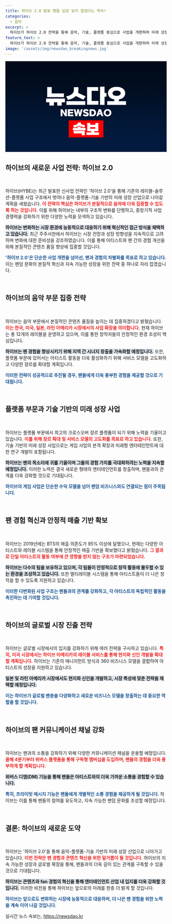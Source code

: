 ```yaml
---
title: 하이브 2.0 발표 팬들 입장 잊지 않겠다는 약속!
categories:
  - 음악
excerpt: >
  하이브가 하이브 2.0 전략을 통해 음악, 기술, 플랫폼 중심으로 사업을 개편하며 미래 성장을 도모합니다. 팬 경험 혁신과 콘텐츠 품질 강화에 주력, 게임 사업 확대를 예고하며, 위버스 구독 모델도 출시 예정입니다.
feature_text: >
  하이브가 하이브 2.0 전략을 통해 음악, 기술, 플랫폼 중심으로 사업을 개편하며 미래 성장을 도모합니다. 팬 경험 혁신과 콘텐츠 품질 강화에 주력, 게임 사업 확대를 예고하며, 위버스 구독 모델도 출시 예정입니다.
image: '/assets/img/newsdao_breakingnews.jpg'
---
```


<p><img src="/assets/img/newsdao_breakingnews.jpg" alt="pcversion 속보" /></p>

<h2 data-ke-size="size26">하이브의 새로운 사업 전략: 하이브 2.0</h2>

<p data-ke-size="size16">&nbsp;</p>

<p>하이브(HYBE)는 최근 발표한 신사업 전략인 '하이브 2.0'을 통해 기존의 레이블-솔루션-플랫폼 사업 구조에서 벗어나 음악-플랫폼-기술 기반의 미래 성장 산업으로 나아갈 계획을 세웠습니다. <b><span style="color: #ee2323;">이 전략의 핵심은 하이브가 본질적으로 음악에 더욱 집중할 수 있도록 하는 것입니다.</span></b> 이를 위해 하이브는 내부의 구조적 변화를 단행하고, 중장기적 사업 경쟁력을 강화하기 위한 다양한 노력을 모색하고 있습니다.</p>

<p><b><span style="background-color: #21538527;">하이브는 변화하는 시장 환경에 능동적으로 대응하기 위해 혁신적인 접근 방식을 채택하고 있습니다.</span></b> 최근 주주서한에서 하이브는 시장 전망과 성장 방향성을 지속적으로 고려하며 변화에 대한 준비성을 강조하였습니다. 이를 통해 아티스트와 팬 간의 경험 개선을 위해 본질적인 콘텐츠 품질 향상에 집중할 것입니다.</p>

<p><b><span style="color: #1a5490;">'하이브 2.0'은 단순한 사업 개편을 넘어선, 팬과 경험의 차별화를 목표로 하고 있습니다.</span></b> 이는 팬덤 문화의 본질적 혁신과 지속 가능한 성장을 위한 전략 중 하나로 자리 잡겠습니다.</p>

<p data-ke-size="size16">&nbsp;</p>

<h2 data-ke-size="size26">하이브의 음악 부문 집중 전략</h2>

<p data-ke-size="size16">&nbsp;</p>

<p>하이브는 음악 부문에서 본질적인 콘텐츠 품질을 높이는 데 집중하겠다고 밝혔습니다. <b><span style="color: #ee2323;">이는 한국, 미국, 일본, 라틴 아메리카 시장에서의 사업 확장을 의미합니다.</span></b> 현재 하이브는 총 12개의 레이블을 운영하고 있으며, 이를 통한 창작자들의 안정적인 환경 조성이 핵심입니다.</p>

<p><b><span style="background-color: #21538527;">하이브는 팬 경험을 향상시키기 위해 지역 간 시너지 창출을 가속화할 예정입니다.</span></b> 또한, 플랫폼 부문에 있어서는 아티스트 활동을 더욱 활성화하기 위해 서비스 모델을 고도화하고 다양한 장르를 확대할 계획입니다.</p>

<p><b><span style="color: #1a5490;">이러한 전략이 성공적으로 추진될 경우, 팬들에게 더욱 풍부한 경험을 제공할 것으로 기대됩니다.</span></b></p>

<p data-ke-size="size16">&nbsp;</p>

<h2 data-ke-size="size26">플랫폼 부문과 기술 기반의 미래 성장 사업</h2>

<p data-ke-size="size16">&nbsp;</p>

<p>하이브는 플랫폼 부문에서 최고의 크로스오버 장르 플랫폼이 되기 위해 노력을 기울이고 있습니다. <b><span style="color: #ee2323;">이를 위해 장르 확대 및 서비스 모델의 고도화를 목표로 하고 있습니다.</span></b> 또한, 기술 기반의 미래 성장 사업으로는 게임 사업의 본격 확장과 미래형 엔터테인먼트에 대한 연구 개발이 포함됩니다.</p>

<p><b><span style="background-color: #21538527;">하이브는 팬의 목소리에 귀를 기울이며 그들의 경험 가치를 극대화하려는 노력을 지속할 예정입니다.</span></b> 이러한 노력은 결국 새로운 형태의 엔터테인먼트를 창출하며, 팬들과의 관계를 더욱 강화할 것으로 기대됩니다.</p>

<p><b><span style="color: #1a5490;">하이브의 게임 사업은 단순한 수익 모델을 넘어 팬덤 비즈니스와도 연결되는 점이 주목됩니다.</span></b></p>

<p data-ke-size="size16">&nbsp;</p>

<h2 data-ke-size="size26">팬 경험 혁신과 안정적 매출 기반 확보</h2>

<p data-ke-size="size16">&nbsp;</p>

<p>하이브는 2019년에는 BTS의 매출 의존도가 95% 이상에 달했으나, 현재는 다양한 아티스트와 레이블 시스템을 통해 안정적인 매출 기반을 확보했다고 밝혔습니다. <b><span style="color: #ee2323;">그 결과로 단일 아티스트의 활동 여부에 큰 영향을 받지 않는 구조가 마련되었습니다.</span></b></p>

<p><b><span style="background-color: #21538527;">하이브는 다수의 팀을 보유하고 있으며, 각 팀들이 안정적으로 창작 활동에 몰두할 수 있는 환경을 조성하고 있습니다.</span></b> 또한 멀티레이블 시스템을 통해 아티스트들이 더 나은 창작을 할 수 있도록 지원하고 있습니다.</p>

<p><b><span style="color: #1a5490;">이러한 다변화된 사업 구조는 팬들과의 관계를 강화하고, 각 아티스트의 독립적인 활동을 촉진하는 데 기여할 것입니다.</span></b></p>

<p data-ke-size="size16">&nbsp;</p>

<h2 data-ke-size="size26">하이브의 글로벌 시장 진출 전략</h2>

<p data-ke-size="size16">&nbsp;</p>

<p>하이브는 글로벌 시장에서의 입지를 강화하기 위해 여러 전략을 구사하고 있습니다. <b><span style="color: #ee2323;">특히, 미국 시장에서는 하이브 아메리카의 레이블 서비스를 통해 현지화 신인 개발을 확대할 계획입니다.</span></b> 하이브는 기존의 매니지먼트 방식과 360 비즈니스 모델을 결합하여 아티스트의 성장을 지원하고 있습니다.</p>

<p><b><span style="background-color: #21538527;">일본 및 라틴 아메리카 시장에서도 현지화 신인을 개발하고, 시장 특성에 맞춘 전략을 채택할 예정입니다.</span></b></p>

<p><b><span style="color: #1a5490;">이는 하이브가 글로벌 팬층을 다양화하고 새로운 비즈니스 모델을 창출하는 데 중요한 역할을 할 것입니다.</span></b></p>

<p data-ke-size="size16">&nbsp;</p>

<h2 data-ke-size="size26">하이브의 팬 커뮤니케이션 채널 강화</h2>

<p data-ke-size="size16">&nbsp;</p>

<p>하이브는 팬과의 소통을 강화하기 위해 다양한 커뮤니케이션 채널을 운용할 예정입니다. <b><span style="color: #ee2323;">올해 4분기부터 위버스 플랫폼을 통해 구독형 멤버십을 도입하며, 팬들의 경험을 더욱 풍부하게 할 계획입니다.</span></b></p>

<p><b><span style="background-color: #21538527;">위버스 디엠(DM) 기능을 통해 팬들은 아티스트와의 더욱 가까운 소통을 경험할 수 있습니다.</span></b></p>

<p><b><span style="color: #1a5490;">특히, 프라이빗 메시지 기능은 팬들에게 개별적인 소통 경험을 제공하게 될 것입니다.</span></b> 하이브는 이를 통해 팬들의 참여를 유도하고, 지속 가능한 팬덤 문화를 조성할 예정입니다.</p>

<p data-ke-size="size16">&nbsp;</p>

<h2 data-ke-size="size26">결론: 하이브의 새로운 도약</h2>

<p data-ke-size="size16">&nbsp;</p>

<p>하이브는 '하이브 2.0'을 통해 음악-플랫폼-기술 기반의 미래 성장 산업으로 나아가고 있습니다. <b><span style="color: #ee2323;">이번 전략은 팬 경험과 콘텐츠 혁신을 위한 밑거름이 될 것입니다.</span></b> 하이브의 지속 가능한 성장과 글로벌 확장을 통해, 팬들과의 더욱 깊이 있는 관계를 구축할 수 있을 것으로 기대됩니다.</p>

<p><b><span style="background-color: #21538527;">하이브는 콘텐츠와 fan 경험의 혁신을 통해 엔터테인먼트 산업 내 입지를 더욱 강화할 것입니다.</span></b> 이러한 비전을 통해 하이브는 앞으로의 미래를 한층 더 밝게 할 것입니다.</p>

<p><b><span style="color: #1a5490;">하이브는 앞으로도 변화하는 시장에 능동적으로 대응하며, 더 나은 팬 경험을 위한 노력을 계속 이어 나갈 것입니다.</span></b></p>
실시간 뉴스 속보는, <a href="https://newsdao.kr" rel="dofollow">https://newsdao.kr</a>


